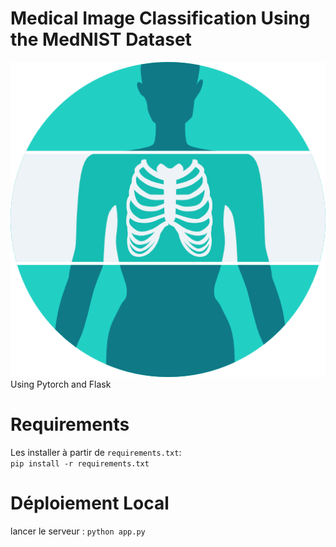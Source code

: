 # Medical Image Classification Using the MedNIST Dataset
![alt text](logo.png)
Using Pytorch and Flask




# Requirements
Les installer à partir de ``requirements.txt``:<br>
``pip install -r requirements.txt``
# Déploiement Local 
lancer le serveur :
``python app.py``
